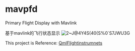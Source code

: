 # mavpfd

Primary Flight Display with Mavlink

基于mavlink的飞行状态显示
![2~J@4Y4S(40(S%0`S7JWU3G](https://user-images.githubusercontent.com/5361334/165902570-5f3ddac0-d460-49dd-bcea-8be7bfff6325.png)


This project is Reference:
[QmlFlightinstrumnets](https://github.com/berkbavas/QmlFlightInstruments)
